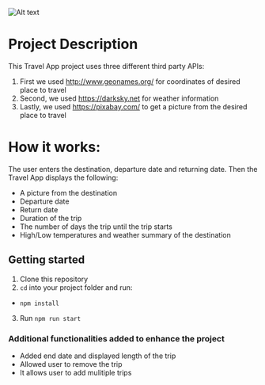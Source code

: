 ![Alt text](https://github.com/furbo1/UD-FED-Travel-App-Portfolio/blob/master/travelapp.gif)


# Project Description

This Travel App project uses three different third party APIs:
1. First we used http://www.geonames.org/ for coordinates of desired place to travel 
2. Second, we used https://darksky.net for weather information
3. Lastly, we used https://pixabay.com/ to get a picture from the desired place to travel


# How it works:
The user enters the destination, departure date and returning date. Then the Travel App displays the following:
 - A picture from the destination
 - Departure date
 - Return date
 - Duration of the trip
 - The number of days the trip until the trip starts
  - High/Low temperatures and weather summary of the destination

## Getting started
1. Clone this repository
2. `cd` into your project folder and run:
- `npm install`
3. Run `npm run start` 

### Additional functionalities added to enhance the project
- Added end date and displayed length of the trip
- Allowed user to remove the trip
- It allows user to add mulitiple trips
